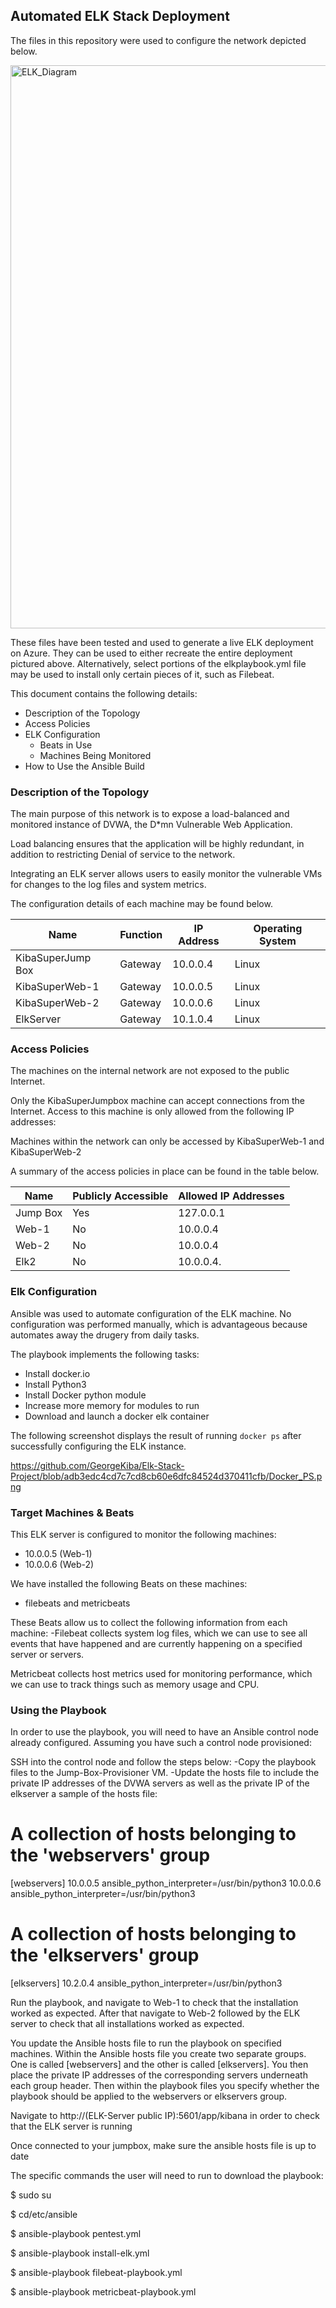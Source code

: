 
## Automated ELK Stack Deployment

The files in this repository were used to configure the network depicted below.

<img width="901" alt="ELK_Diagram" src="https://user-images.githubusercontent.com/76065405/119424720-976fc680-bccb-11eb-9d83-e5830d35c9fc.png">


These files have been tested and used to generate a live ELK deployment on Azure. They can be used to either recreate the entire deployment pictured above. Alternatively, select portions of the elkplaybook.yml file may be used to install only certain pieces of it, such as Filebeat.


This document contains the following details:
- Description of the Topology
- Access Policies
- ELK Configuration
  - Beats in Use
  - Machines Being Monitored
- How to Use the Ansible Build


### Description of the Topology

The main purpose of this network is to expose a load-balanced and monitored instance of DVWA, the D*mn Vulnerable Web Application.

Load balancing ensures that the application will be highly redundant, in addition to restricting Denial of service to the network.

Integrating an ELK server allows users to easily monitor the vulnerable VMs for changes to the log files and system metrics.

The configuration details of each machine may be found below.

| Name              | Function | IP Address | Operating System |
|-------------------|----------|------------|------------------|
| KibaSuperJump Box | Gateway  | 10.0.0.4   | Linux            |
| KibaSuperWeb-1    | Gateway  | 10.0.0.5   | Linux            |
| KibaSuperWeb-2    | Gateway  | 10.0.0.6   | Linux            |
| ElkServer         | Gateway  | 10.1.0.4   | Linux            |

### Access Policies

The machines on the internal network are not exposed to the public Internet. 

Only the KibaSuperJumpbox machine can accept connections from the Internet. Access to this machine is only allowed from the following IP addresses:


Machines within the network can only be accessed by KibaSuperWeb-1 and KibaSuperWeb-2

A summary of the access policies in place can be found in the table below.

| Name     | Publicly Accessible | Allowed IP Addresses |
|----------|---------------------|----------------------|
| Jump Box |    Yes              | 127.0.0.1            |
|  Web-1   |     No              | 10.0.0.4             |
|  Web-2   |     No              | 10.0.0.4             |
|  Elk2    |     No              | 10.0.0.4.            |
### Elk Configuration

Ansible was used to automate configuration of the ELK machine. No configuration was performed manually, which is advantageous because automates away the drugery from daily tasks.

The playbook implements the following tasks:
- Install docker.io
- Install Python3
- Install Docker python module
- Increase more memory for modules to run
- Download and launch a docker elk container

The following screenshot displays the result of running `docker ps` after successfully configuring the ELK instance.

https://github.com/GeorgeKiba/Elk-Stack-Project/blob/adb3edc4cd7c7cd8cb60e6dfc84524d370411cfb/Docker_PS.png

### Target Machines & Beats
This ELK server is configured to monitor the following machines:
- 10.0.0.5 (Web-1)
- 10.0.0.6 (Web-2)

We have installed the following Beats on these machines:
- filebeats and metricbeats

These Beats allow us to collect the following information from each machine:
-Filebeat collects system log files, which we can use to see all events that have happened and are currently happening on a specified server or servers.

Metricbeat collects host metrics used for monitoring performance, which we can use to track things such as memory usage and CPU.

### Using the Playbook
In order to use the playbook, you will need to have an Ansible control node already configured. Assuming you have such a control node provisioned: 

SSH into the control node and follow the steps below:
-Copy the playbook files to the Jump-Box-Provisioner VM.
-Update the hosts file to include the private IP addresses of the DVWA servers as well as the private IP of the elkserver
a sample of the hosts file:

# A collection of hosts belonging to the 'webservers' group
[webservers]
10.0.0.5 ansible_python_interpreter=/usr/bin/python3
10.0.0.6 ansible_python_interpreter=/usr/bin/python3
# A collection of hosts belonging to the 'elkservers' group
[elkservers]
10.2.0.4 ansible_python_interpreter=/usr/bin/python3


Run the playbook, and navigate to Web-1 to check that the installation worked as expected. After that navigate to Web-2 followed by the ELK server to check that all installations worked as expected.


You update the Ansible hosts file to run the playbook on specified machines. Within the Ansible hosts file you create two separate groups. One is called [webservers] and the other is called [elkservers]. You then place the private IP addresses of the corresponding servers underneath each group header. Then within the playbook files you specify whether the playbook should be applied to the webservers or elkservers group.

Navigate to http://(ELK-Server public IP):5601/app/kibana in order to check that the ELK server is running

Once connected to your jumpbox, make sure the ansible hosts file is up to date

The specific commands the user will need to run to download the playbook:

$ sudo su

$ cd/etc/ansible

$ ansible-playbook pentest.yml

$ ansible-playbook install-elk.yml

$ ansible-playbook filebeat-playbook.yml

$ ansible-playbook metricbeat-playbook.yml

